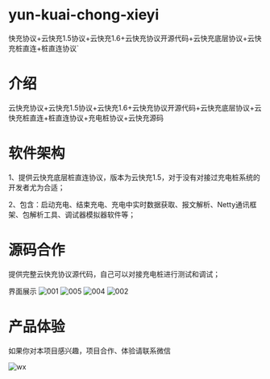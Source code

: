 # yun-kuai-chong-xieyi
快充协议+云快充1.5协议+云快充1.6+云快充协议开源代码+云快充底层协议+云快充桩直连+桩直连协议`

# 介绍
云快充协议+云快充1.5协议+云快充1.6+云快充协议开源代码+云快充底层协议+云快充桩直连+桩直连协议+充电桩协议+云快充源码

# 软件架构
1、提供云快充底层桩直连协议，版本为云快充1.5，对于没有对接过充电桩系统的开发者尤为合适；

2、包含：启动充电、结束充电、充电中实时数据获取、报文解析、Netty通讯框架、包解析工具、调试器模拟器软件等；

# 源码合作
提供完整云快充协议源代码，自己可以对接充电桩进行测试和调试；

界面展示
![001](https://github.com/user-attachments/assets/dc0aa0bb-1c05-40ff-b57a-69dbab529ec8)
![005](https://github.com/user-attachments/assets/57f92e2f-377f-43b8-8808-58c519a8f5ce)
![004](https://github.com/user-attachments/assets/0f759879-9d5a-41b2-8b83-0b569ea8fc21)
![002](https://github.com/user-attachments/assets/caba687c-7f90-4a32-84f8-de2c84fabd78)


# 产品体验

如果你对本项目感兴趣，项目合作、体验请联系微信

![wx](https://github.com/user-attachments/assets/8bb52f9c-7dc9-4502-a0ca-4d8c6c5daa8c)





